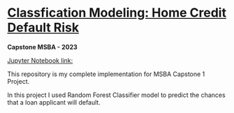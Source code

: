 # [Classfication Modeling: Home Credit Default Risk](https://bvasherchan.github.io/capstone_repo/)
**Capstone MSBA - 2023**

[Jupyter Notebook link:](https://bvasherchan.github.io/capstone_repo/)

This repository is my complete implementation for MSBA Capstone  1 Project.

In this project I used Random Forest Classifier model to predict the chances that a loan applicant will default.


